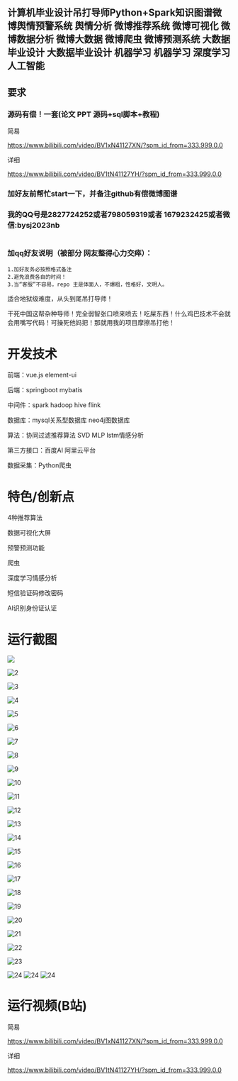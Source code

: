 ## 计算机毕业设计吊打导师Python+Spark知识图谱微博舆情预警系统 舆情分析 微博推荐系统 微博可视化 微博数据分析 微博大数据 微博爬虫 微博预测系统 大数据毕业设计 大数据毕业设计 机器学习 机器学习 深度学习 人工智能

## 要求
### 源码有偿！一套(论文 PPT 源码+sql脚本+教程)

简易

https://www.bilibili.com/video/BV1xN41127XN/?spm_id_from=333.999.0.0

详细

https://www.bilibili.com/video/BV1tN41127YH/?spm_id_from=333.999.0.0

### 
### 加好友前帮忙start一下，并备注github有偿微博图谱
### 我的QQ号是2827724252或者798059319或者 1679232425或者微信:bysj2023nb

# 

### 加qq好友说明（被部分 网友整得心力交瘁）：
    1.加好友务必按照格式备注
    2.避免浪费各自的时间！
    3.当“客服”不容易，repo 主是体面人，不爆粗，性格好，文明人。



适合地狱级难度，从头到尾吊打导师！

干死中国这帮杂种导师！完全弱智张口喷来喷去！吃屎东西！什么鸡巴技术不会就会用嘴写代码！可操死他妈把！那就用我的项目摩擦吊打他！

# 开发技术
前端：vue.js element-ui

后端：springboot mybatis

中间件：spark hadoop hive flink

数据库：mysql关系型数据库 neo4j图数据库

算法：协同过滤推荐算法 SVD MLP lstm情感分析

第三方接口：百度AI 阿里云平台

数据采集：Python爬虫

# 特色/创新点
4种推荐算法

数据可视化大屏

预警预测功能

爬虫

深度学习情感分析

短信验证码修改密码

AI识别身份证认证






# 运行截图

![](1.png)


![2](2.png)


![3](3.png)



![4](4.png)



![5](5.png)

![6](6.png)

![7](7.png)

![8](8.png)

![9](9.png)

![10](10.png)

![11](11.png)

![12](12.png)

![13](13.png)

![14](14.png)

![15](15.png)

![16](16.png)

![17](17.png)

![18](18.png)

![19](19.png)

![20](20.png)

![21](21.png)

![22](22.png)

![23](23.png)

![24](24.png)
![24](25.png)
![24](26.png)





















# 运行视频(B站)

简易

https://www.bilibili.com/video/BV1xN41127XN/?spm_id_from=333.999.0.0

详细

https://www.bilibili.com/video/BV1tN41127YH/?spm_id_from=333.999.0.0


